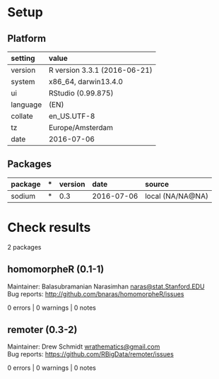 # Setup

## Platform

|setting  |value                        |
|:--------|:----------------------------|
|version  |R version 3.3.1 (2016-06-21) |
|system   |x86_64, darwin13.4.0         |
|ui       |RStudio (0.99.875)           |
|language |(EN)                         |
|collate  |en_US.UTF-8                  |
|tz       |Europe/Amsterdam             |
|date     |2016-07-06                   |

## Packages

|package |*  |version |date       |source           |
|:-------|:--|:-------|:----------|:----------------|
|sodium  |*  |0.3     |2016-07-06 |local (NA/NA@NA) |

# Check results
2 packages

## homomorpheR (0.1-1)
Maintainer: Balasubramanian Narasimhan <naras@stat.Stanford.EDU>  
Bug reports: http://github.com/bnaras/homomorpheR/issues

0 errors | 0 warnings | 0 notes

## remoter (0.3-2)
Maintainer: Drew Schmidt <wrathematics@gmail.com>  
Bug reports: https://github.com/RBigData/remoter/issues

0 errors | 0 warnings | 0 notes

